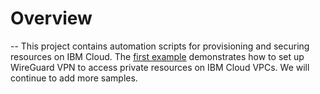 # Overview
--
This project contains automation scripts for provisioning and securing resources on IBM Cloud. The [first example](./examples/wireguard/README.md) demonstrates how to set up WireGuard VPN to access private resources on IBM Cloud VPCs. We will continue to add more samples.
